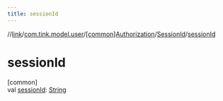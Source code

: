 ```yaml
---
title: sessionId
---
```

//[link](../../../../index.html)/[com.tink.model.user](../../index.html)/[[common]Authorization](../index.html)/[SessionId](index.html)/[sessionId](session-id.html)



# sessionId



[common]\
val [sessionId](session-id.html): [String](https://kotlinlang.org/api/latest/jvm/stdlib/kotlin/-string/index.html)




